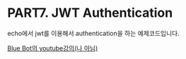 # PART7. JWT Authentication 

echo에서 jwt를 이용해서 authentication을 하는 예제코드입니다.

[Blue Bot의 youtube강의(나 아님)](https://youtu.be/a-AvW2MZU98)